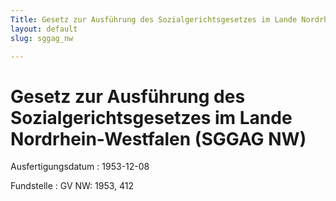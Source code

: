 ```yaml
---
Title: Gesetz zur Ausführung des Sozialgerichtsgesetzes im Lande Nordrhein-Westfalen
layout: default
slug: sggag_nw

---
```


# Gesetz zur Ausführung des Sozialgerichtsgesetzes im Lande Nordrhein-Westfalen (SGGAG NW)

Ausfertigungsdatum
:   1953-12-08

Fundstelle
:   GV NW: 1953, 412


